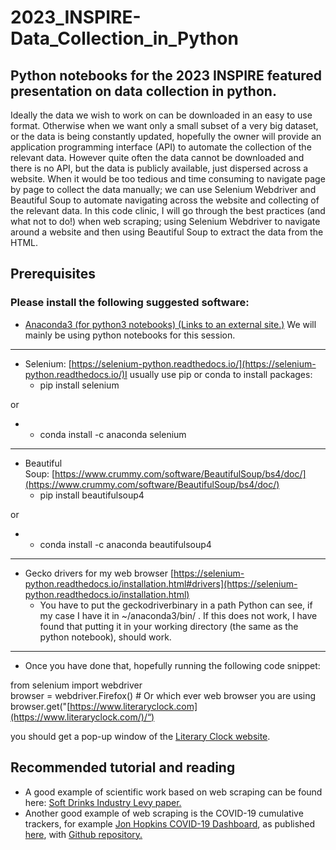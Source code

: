# 2023_INSPIRE-Data_Collection_in_Python
## Python notebooks for the 2023 INSPIRE featured presentation on data collection in python.


Ideally the data we wish to work on can be downloaded in an easy to use format. Otherwise when we want only a small subset of a very big dataset, or the data is being constantly updated, hopefully the owner will provide an application programming interface (API) to automate the collection of the relevant data. However quite often the data cannot be downloaded and there is no API, but the data is publicly available, just dispersed across a website. When it would be too tedious and time consuming to navigate page by page to collect the data manually; we can use Selenium Webdriver and Beautiful Soup to automate navigating across the website and collecting of the relevant data. In this code clinic, I will go through the best practices (and what not to do!) when web scraping; using Selenium Webdriver to navigate around a website and then using Beautiful Soup to extract the data from the HTML.

Prerequisites
-------------
### Please install the following suggested software:

*   [Anaconda3 (for python3 notebooks) (Links to an external site.)](https://www.anaconda.com/download/) We will mainly be using python notebooks for this session.

---

*   Selenium: [https://selenium-python.readthedocs.io/](https://selenium-python.readthedocs.io/)I usually use pip or conda to install packages: 
    *   pip install selenium
        

or

*   *   conda install -c anaconda selenium
        
---

*   Beautiful Soup: [https://www.crummy.com/software/BeautifulSoup/bs4/doc/](https://www.crummy.com/software/BeautifulSoup/bs4/doc/)
    *   pip install beautifulsoup4
        

or

*   *   conda install -c anaconda beautifulsoup4
        
---

*   Gecko drivers for my web browser [https://selenium-python.readthedocs.io/installation.html#drivers](https://selenium-python.readthedocs.io/installation.html)
    *   You have to put the geckodriverbinary in a path Python can see, if my case I have it in ~/anaconda3/bin/ . If this does not work, I have found that putting it in your working directory (the same as the python notebook), should work.

---

*   Once you have done that, hopefully running the following code snippet:

from selenium import webdriver  
browser = webdriver.Firefox() # Or which ever web browser you are using  
browser.get("[https://www.literaryclock.com](https://www.literaryclock.com/)/“)

you should get a pop-up window of the [Literary Clock website](http://www.literaryclock.com/).

Recommended tutorial and reading
--------------------------------

*   A good example of scientific work based on web scraping can be found here: [Soft Drinks Industry Levy paper.](https://journals.plos.org/plosmedicine/article?id=10.1371/journal.pmed.1003025)
*   Another good example of web scraping is the COVID-19 cumulative trackers, for example [Jon Hopkins COVID-19 Dashboard](https://www.arcgis.com/apps/dashboards/bda7594740fd40299423467b48e9ecf6), as published [here](https://www.thelancet.com/journals/laninf/article/PIIS1473-3099(20)30120-1/fulltext), with [Github repository.](https://github.com/CSSEGISandData/COVID-19)
